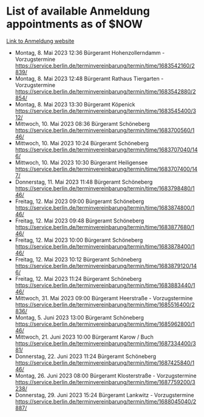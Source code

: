 # List of available Anmeldung appointments as of $NOW
[Link to Anmeldung website](https://service.berlin.de/terminvereinbarung/termin/tag.php?termin=1&anliegen[]=120686&dienstleisterlist=122210,122217,327316,122219,327312,122227,327314,122231,327346,122243,327348,122254,122252,329742,122260,329745,122262,329748,122271,327278,122273,327274,122277,327276,330436,122280,327294,122282,327290,122284,327292,122291,327270,122285,327266,122286,327264,122296,327268,150230,329760,122297,327286,122294,327284,122312,329763,122314,329775,122304,327330,122311,327334,122309,327332,317869,122281,327352,122279,329772,122283,122276,327324,122274,327326,122267,329766,122246,327318,122251,327320,122257,327322,122208,327298,122226,327300&herkunft=http%3A%2F%2Fservice.berlin.de%2Fdienstleistung%2F120686%2F)
- Montag, 8. Mai 2023 12:36 Bürgeramt Hohenzollerndamm - Vorzugstermine https://service.berlin.de/terminvereinbarung/termin/time/1683542160/2839/
- Montag, 8. Mai 2023 12:48 Bürgeramt Rathaus Tiergarten - Vorzugstermine https://service.berlin.de/terminvereinbarung/termin/time/1683542880/2854/
- Montag, 8. Mai 2023 13:30 Bürgeramt Köpenick https://service.berlin.de/terminvereinbarung/termin/time/1683545400/312/
- Mittwoch, 10. Mai 2023 08:36 Bürgeramt Schöneberg https://service.berlin.de/terminvereinbarung/termin/time/1683700560/146/
- Mittwoch, 10. Mai 2023 10:24 Bürgeramt Schöneberg https://service.berlin.de/terminvereinbarung/termin/time/1683707040/146/
- Mittwoch, 10. Mai 2023 10:30 Bürgeramt Heiligensee https://service.berlin.de/terminvereinbarung/termin/time/1683707400/147/
- Donnerstag, 11. Mai 2023 11:48 Bürgeramt Schöneberg https://service.berlin.de/terminvereinbarung/termin/time/1683798480/146/
- Freitag, 12. Mai 2023 09:00 Bürgeramt Schöneberg https://service.berlin.de/terminvereinbarung/termin/time/1683874800/146/
- Freitag, 12. Mai 2023 09:48 Bürgeramt Schöneberg https://service.berlin.de/terminvereinbarung/termin/time/1683877680/146/
- Freitag, 12. Mai 2023 10:00 Bürgeramt Schöneberg https://service.berlin.de/terminvereinbarung/termin/time/1683878400/146/
- Freitag, 12. Mai 2023 10:12 Bürgeramt Schöneberg https://service.berlin.de/terminvereinbarung/termin/time/1683879120/146/
- Freitag, 12. Mai 2023 11:24 Bürgeramt Schöneberg https://service.berlin.de/terminvereinbarung/termin/time/1683883440/146/
- Mittwoch, 31. Mai 2023 09:00 Bürgeramt Heerstraße - Vorzugstermine https://service.berlin.de/terminvereinbarung/termin/time/1685516400/2836/
- Montag, 5. Juni 2023 13:00 Bürgeramt Schöneberg https://service.berlin.de/terminvereinbarung/termin/time/1685962800/146/
- Mittwoch, 21. Juni 2023 10:00 Bürgeramt Karow / Buch https://service.berlin.de/terminvereinbarung/termin/time/1687334400/381/
- Donnerstag, 22. Juni 2023 11:24 Bürgeramt Schöneberg https://service.berlin.de/terminvereinbarung/termin/time/1687425840/146/
- Montag, 26. Juni 2023 08:00 Bürgeramt Klosterstraße - Vorzugstermine https://service.berlin.de/terminvereinbarung/termin/time/1687759200/3238/
- Donnerstag, 29. Juni 2023 15:24 Bürgeramt Lankwitz - Vorzugstermine https://service.berlin.de/terminvereinbarung/termin/time/1688045040/2887/
